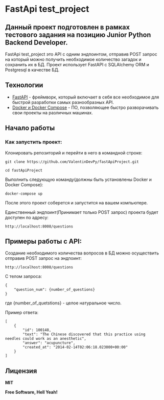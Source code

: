# FastApi test_project

## Данный проект подготовлен в рамках тестового задания на позицию Junior Python Backend Developer.

FastApi test_project это API с одним эндпоинтом, отправив POST запрос на
который можно получить необходимое количество загадок и сохранить их в БД.
Проект использует FastAPI с SQLAlchemy ORM и Postgresql в качестве БД. 

## Технологии

- [FastAPI](https://github.com/tiangolo/fastapi) - фреймворк, который включает в себя все необходимое для быстрой разработки
самых разнообразных API.
- [Docker и Docker Compose](https://www.docker.com/) - ПО, позволяющее быстро разворачивать свои проекты на различных машинах.


## Начало работы

### Как запустить проект:

Клонировать репозиторий и перейти в него в командной строке:

```
git clone https://github.com/ValentinDevPy/fastApiProject.git
```

```
cd fastApiProject

```

Выполнить следующую команду(должны быть установлены Docker и Docker Compose):

```
docker-compose up
```

После этого проект соберется и запустится на вашем компьютере.


Единственный эндпоинт(Принимает только POST запрос) проекта будет доступен по адресу:
```
http://localhost:8008/questions
```


## Примеры работы с API:

Создание необходимого количества вопросов в БД можно осуществить отправив POST запрос на эндпоинт:
```
http://localhost:8008/questions
```
С телом запроса:

```
{
    "question_num": {number_of_questions}
}
```
где {number_of_quetstions} - целое натуральное число.

Пример ответа:
```
[
    {
        "id": 100148,
        "text": "The Chinese discovered that this practice using needles could work as an anesthetic",
        "answer": "acupuncture",
        "created_at": "2014-02-14T02:06:18.023000+00:00"
    }
]

```

## Лицензия

**MIT**

**Free Software, Hell Yeah!**
